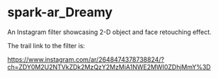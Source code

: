 # spark-ar_Dreamy

An Instagram filter showcasing 2-D object and face retouching effect.

The trail link to the filter is:

https://www.instagram.com/ar/2648474378738824/?ch=ZDY0M2U2NTVkZDk2MzQzY2MzMjA1NWE2MWI0ZDhjMmY%3D
